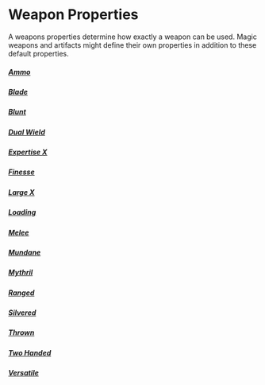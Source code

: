 # Weapon Properties
A weapons properties determine how exactly a weapon can be used. Magic weapons and artifacts might define their own properties in addition to these default properties.
##### [Ammo](Ammo%20Property.md)
##### [Blade](Blade%20Property.md)
##### [Blunt](Blunt%20Property.md)
##### [Dual Wield](Dual%20Wield%20Property.md)
##### [Expertise X](Expertise%20X%20Property.md)
##### [Finesse](Finesse%20Property.md)
##### [Large X](Heavy%20X%20Property.md)
##### [Loading](Loading%20Property.md)
##### [Melee](Melee%20Property.md)
##### [Mundane](../../../Material%20Properties/Mundane%20Property.md)
##### [Mythril](../../../Material%20Properties/Mythril%20Property.md)
##### [Ranged](Ranged%20Property.md)
##### [Silvered](../../../Material%20Properties/Silvered%20Property.md)
##### [Thrown](Thrown%20Property.md)
##### [Two Handed](Two%20Handed%20Property.md)
##### [Versatile](Versatile%20Property.md)